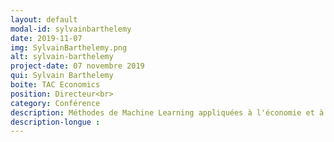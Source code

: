 ```yaml
---
layout: default
modal-id: sylvainbarthelemy
date: 2019-11-07
img: SylvainBarthelemy.png
alt: sylvain-barthelemy
project-date: 07 novembre 2019
qui: Sylvain Barthelemy
boite: TAC Economics
position: Directeur<br>
category: Conférence
description: Méthodes de Machine Learning appliquées à l'économie et à la finance
description-longue : 
---
```

